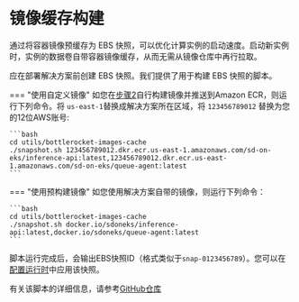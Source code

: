 # 镜像缓存构建

通过将容器镜像预缓存为 EBS 快照，可以优化计算实例的启动速度。启动新实例时，实例的数据卷自带容器镜像缓存，从而无需从镜像仓库中再行拉取。

应在部署解决方案前创建 EBS 快照。我们提供了用于构建 EBS 快照的脚本。

===  "使用自定义镜像"
    如您在[步骤2](./image-building.md)自行构建镜像并推送到Amazon ECR，则运行下列命令。将 `us-east-1`替换成解决方案所在区域，将 `123456789012` 替换为您的12位AWS账号:

    ```bash
    cd utils/bottlerocket-images-cache
    ./snapshot.sh 123456789012.dkr.ecr.us-east-1.amazonaws.com/sd-on-eks/inference-api:latest,123456789012.dkr.ecr.us-east-1.amazonaws.com/sd-on-eks/queue-agent:latest
    ```

=== "使用预构建镜像"
    如您使用解决方案自带的镜像，则运行下列命令：

    ```bash
    cd utils/bottlerocket-images-cache
    ./snapshot.sh docker.io/sdoneks/inference-api:latest,docker.io/sdoneks/queue-agent:latest
    ```

脚本运行完成后，会输出EBS快照ID（格式类似于`snap-0123456789`）。您可以在[配置运行时](./deploy.md#设置基于-ebs-快照的镜像缓存可选)中应用该快照。

有关该脚本的详细信息，请参考[GitHub仓库](https://github.com/aws-samples/bottlerocket-images-cache)